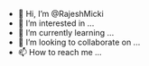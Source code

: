 - 👋 Hi, I’m @RajeshMicki
- 👀 I’m interested in ...
- 🌱 I’m currently learning ...
- 💞️ I’m looking to collaborate on ...
- 📫 How to reach me ...

<!---
RajeshMicki/RajeshMicki is a ✨ special ✨ repository because its `README.md` (this file) appears on your GitHub profile.
You can click the Preview link to take a look at your changes.
--->
